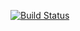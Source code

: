 [![Build Status](https://travis-ci.org/Tatsh/xirvik-tools.svg?branch=master)](https://travis-ci.org/Tatsh/xirvik-tools)
